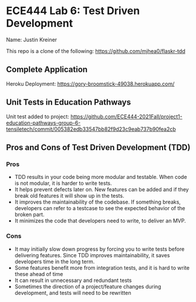 # ECE444 Lab 6: Test Driven Development

Name: Justin Kreiner

This repo is a clone of the following: https://github.com/mjhea0/flaskr-tdd


## Complete Application

Heroku Deployment: https://gory-broomstick-49038.herokuapp.com/


## Unit Tests in Education Pathways

Unit test added to project: https://github.com/ECE444-2021Fall/project1-education-pathways-group-6-tensiletech/commit/005382edb33547bb82f9d23c9eab737b90fea2cb

## Pros and Cons of Test Driven Development (TDD)

### Pros
- TDD results in your code being more modular and testable. When code is not modular, it is harder to write tests.
- It helps prevent defects later on. New features can be added and if they break old features it will show up in the tests.
- It improves the maintainability of the codebase. If something breaks, developers can refer to a testcase to see the expected behavior of the broken part.
- It minimizes the code that developers need to write, to deliver an MVP.

### Cons
- It may initially slow down progress by forcing you to write tests before delivering features. Since TDD improves maintainability, it saves developers time in the long term.
- Some features benefit more from integration tests, and it is hard to write these ahead of time
- It can result in unnecessary and redundant tests
- Sometimes the direction of a project/feature changes during development, and tests will need to be rewritten
